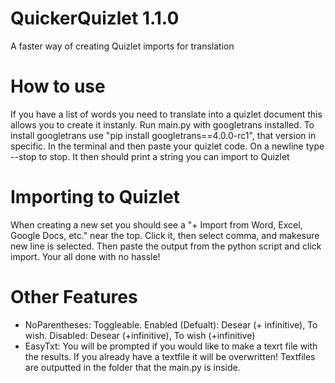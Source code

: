 # QuickerQuizlet 1.1.0
A faster way of creating Quizlet imports for translation

# How to use
If you have a list of words you need to translate into a quizlet document this allows you to create it instanly. Run main.py with googletrans installed. To install googletrans use "pip install googletrans==4.0.0-rc1", that version in specific. In the terminal and then paste your quizlet code. On a newline type --stop to stop. It then should print a string you can import to Quizlet

# Importing to Quizlet
When creating a new set you should see a "+ Import from Word, Excel, Google Docs, etc." near the top. Click it, then select comma, and makesure new line is selected. Then paste the output from the python script and click import. Your all done with no hassle! 

# Other Features
- NoParentheses: Toggleable. Enabled (Defualt): Desear (+ infinitive), To wish.  Disabled: Desear (+infinitive), To wish (+infinitive)
- EasyTxt: You will be prompted if you would like to make a texrt file with the results. If you already have a textfile it will be overwritten! Textfiles are outputted in the folder that the main.py is inside.

